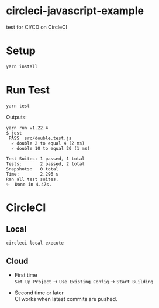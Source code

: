 # circleci-javascript-example
test for CI/CD on CircleCI

# Setup
```bash
yarn install
```

# Run Test
```bash
yarn test
```

Outputs:
```
yarn run v1.22.4
$ jest
 PASS  src/double.test.js
  ✓ double 2 to equal 4 (2 ms)
  ✓ double 10 to equal 20 (1 ms)

Test Suites: 1 passed, 1 total
Tests:       2 passed, 2 total
Snapshots:   0 total
Time:        2.296 s
Ran all test suites.
✨  Done in 4.47s.
```

# CircleCI
## Local

```bash
circleci local execute
```

## Cloud

- First time  
    `Set Up Project` -> `Use Existing Config` -> `Start Building`

- Second time or later  
    CI works when latest commits are pushed.